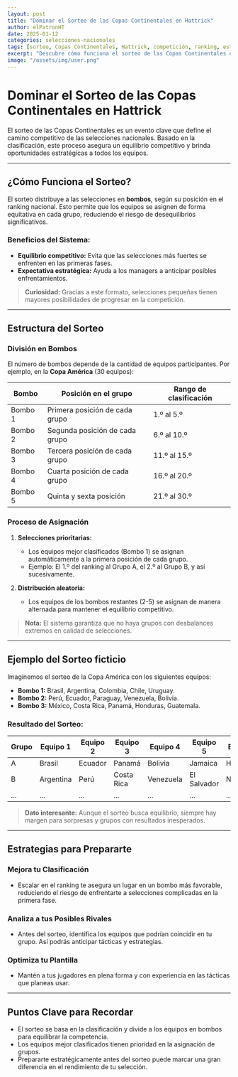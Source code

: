 ```yaml
---
layout: post
title: "Dominar el Sorteo de las Copas Continentales en Hattrick"
author: elPatronHT
date: 2025-01-12
categories: selecciones-nacionales
tags: [sorteo, Copas Continentales, Hattrick, competición, ranking, estrategias]
excerpt: "Descubre cómo funciona el sorteo de las Copas Continentales en Hattrick y las mejores estrategias para maximizar el rendimiento de tu selección nacional."
image: "/assets/img/user.png"
---
```


# Dominar el Sorteo de las Copas Continentales en Hattrick

El sorteo de las Copas Continentales es un evento clave que define el camino competitivo de las selecciones nacionales. Basado en la clasificación, este proceso asegura un equilibrio competitivo y brinda oportunidades estratégicas a todos los equipos.

---

## ¿Cómo Funciona el Sorteo?

El sorteo distribuye a las selecciones en **bombos**, según su posición en el ranking nacional. Esto permite que los equipos se asignen de forma equitativa en cada grupo, reduciendo el riesgo de desequilibrios significativos.

### Beneficios del Sistema:

- **Equilibrio competitivo:** Evita que las selecciones más fuertes se enfrenten en las primeras fases.
- **Expectativa estratégica:** Ayuda a los managers a anticipar posibles enfrentamientos.

> **Curiosidad:** Gracias a este formato, selecciones pequeñas tienen mayores posibilidades de progresar en la competición.

---

## Estructura del Sorteo

### División en Bombos

El número de bombos depende de la cantidad de equipos participantes. Por ejemplo, en la **Copa América** (30 equipos):

| **Bombo** | **Posición en el grupo**       | **Rango de clasificación** |
| --------- | ------------------------------ | -------------------------- |
| Bombo 1   | Primera posición de cada grupo | 1.º al 5.º                 |
| Bombo 2   | Segunda posición de cada grupo | 6.º al 10.º                |
| Bombo 3   | Tercera posición de cada grupo | 11.º al 15.º               |
| Bombo 4   | Cuarta posición de cada grupo  | 16.º al 20.º               |
| Bombo 5   | Quinta y sexta posición        | 21.º al 30.º               |

### Proceso de Asignación

1. **Selecciones prioritarias:**

   - Los equipos mejor clasificados (Bombo 1) se asignan automáticamente a la primera posición de cada grupo.
   - Ejemplo: El 1.º del ranking al Grupo A, el 2.º al Grupo B, y así sucesivamente.

2. **Distribución aleatoria:**
   - Los equipos de los bombos restantes (2-5) se asignan de manera alternada para mantener el equilibrio competitivo.

> **Nota:** El sistema garantiza que no haya grupos con desbalances extremos en calidad de selecciones.

---

## Ejemplo del Sorteo ficticio

Imaginemos el sorteo de la Copa América con los siguientes equipos:

- **Bombo 1:** Brasil, Argentina, Colombia, Chile, Uruguay.
- **Bombo 2:** Perú, Ecuador, Paraguay, Venezuela, Bolivia.
- **Bombo 3:** México, Costa Rica, Panamá, Honduras, Guatemala.

### Resultado del Sorteo:

| **Grupo** | **Equipo 1** | **Equipo 2** | **Equipo 3** | **Equipo 4** | **Equipo 5** | **Equipo 6** |
| --------- | ------------ | ------------ | ------------ | ------------ | ------------ | ------------ |
| A         | Brasil       | Ecuador      | Panamá       | Bolivia      | Jamaica      | Haití        |
| B         | Argentina    | Perú         | Costa Rica   | Venezuela    | El Salvador  | Nicaragua    |
| ...       | ...          | ...          | ...          | ...          | ...          | ...          |

> **Dato interesante:** Aunque el sorteo busca equilibrio, siempre hay margen para sorpresas y grupos con resultados inesperados.

---

## Estrategias para Prepararte

### Mejora tu Clasificación

- Escalar en el ranking te asegura un lugar en un bombo más favorable, reduciendo el riesgo de enfrentarte a selecciones complicadas en la primera fase.

### Analiza a tus Posibles Rivales

- Antes del sorteo, identifica los equipos que podrían coincidir en tu grupo. Así podrás anticipar tácticas y estrategias.

### Optimiza tu Plantilla

- Mantén a tus jugadores en plena forma y con experiencia en las tácticas que planeas usar.

---

## Puntos Clave para Recordar

- El sorteo se basa en la clasificación y divide a los equipos en bombos para equilibrar la competencia.
- Los equipos mejor clasificados tienen prioridad en la asignación de grupos.
- Prepararte estratégicamente antes del sorteo puede marcar una gran diferencia en el rendimiento de tu selección.

